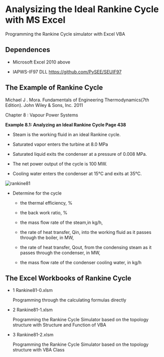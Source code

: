 # Analysizing the Ideal Rankine Cycle with MS Excel

Programming the Rankine Cycle simulator with Excel VBA

## Dependences

   * Microsoft Excel 2010 above

   * IAPWS-IF97 DLL https://github.com/PySEE/SEUIF97   

## The Example of Rankine Cycle

 Michael J . Mora. Fundamentals of Engineering Thermodynamics(7th Edition). John Wiley & Sons, Inc. 2011

Chapter 8 : Vapour Power Systems 
        
**Example 8.1: Analyzing an Ideal Rankine Cycle  Page 438**

   * Steam is the working fluid in an ideal Rankine cycle. 

   * Saturated vapor enters the turbine at 8.0 MPa 
   
   * Saturated liquid exits the condenser at a pressure of 0.008 MPa. 

   * The net power output of the cycle is 100 MW.

   * Cooling water enters the condenser at 15°C and exits at 35°C.

![rankine81](./img/rankine81.jpg)

* Determine for the cycle

  * the thermal efficiency, %

  * the back work ratio,  %

  * the mass flow rate of the steam,in kg/h,

  * the rate of heat transfer, Qin, into the working fluid as it passes through the boiler, in MW,

  * the rate of heat transfer, Qout, from the condensing steam as it passes through the condenser, in MW,

  * the mass flow rate of the condenser cooling water, in kg/h

## The Excel Workbooks of Rankine Cycle

* 1 Rankine81-0.xlsm

   Programming through the calculating formulas directly 

* 2 Rankine81-1.xlsm
  
   Programming the Rankine Cycle Simulator based on the topology structure with Structure and Function of VBA

* 3 Rankine81-2.xlsm
   
   Programming the Rankine Cycle Simulator based on the topology structure with VBA Class
    
